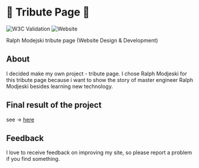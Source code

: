 # 🌉 Tribute Page 🌉
![W3C Validation](https://img.shields.io/w3c-validation/html?targetUrl=https%3A%2F%2Fdarekrepos.github.io%2Ftribute-to-Ralph-Modejski%2F)
![Website](https://img.shields.io/website?down_message=offline&up_message=online&url=https%3A%2F%2Fdarekrepos.github.io%2Ftribute-to-Ralph-Modejski%2F)

Ralph Modejski tribute page (Website Design & Development)

## About
I decided make my own project - tribute page. I chose Ralph Modjeski for this tribute page because i want to show the story of master engineer Ralph Modjeski besides learning new technology.

## Final result of the project
see -> [here](https://darekrepos.github.io/tribute-to-Ralph-Modejski/)

## Feedback
I love to receive feedback on improving my site, so please report a problem if you find something.
